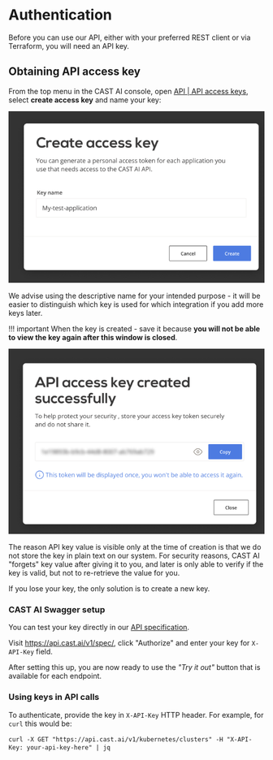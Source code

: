 # Authentication

Before you can use our API, either with your preferred REST client or via Terraform, you will need an API key.

## Obtaining API access key

From the top menu in the CAST AI console, open [API | API access keys](https://console.cast.ai/user/api-access-keys), select **create access key** and name your key:

![](authentication/create-key-1.png)

We advise using the descriptive name for your intended purpose - it will be easier to distinguish which key is used for which
integration if you add more keys later.

!!! important
    When the key is created - save it because **you will not be able to view the key again after this window is closed**.

![](authentication/create-key-2.png)

The reason API key value is visible only at the time of creation is that we do not store the key in plain text on our
system. For security reasons, CAST AI "forgets" key value after giving it to you, and later is only able to verify
if the key is valid, but not to re-retrieve the value for you.
  
If you lose your key, the only solution is to create a new key.

### CAST AI Swagger setup

You can test your key directly in our [API specification](../api/specification.md).

Visit <https://api.cast.ai/v1/spec/>, click
"Authorize" and enter your key for `X-API-Key` field.

After setting this up, you are now ready to use the *"Try it out"* button that is available for each endpoint.

### Using keys in API calls

To authenticate, provide the key in  `X-API-Key` HTTP header. For example, for `curl` this would be:

```
curl -X GET "https://api.cast.ai/v1/kubernetes/clusters" -H "X-API-Key: your-api-key-here" | jq
